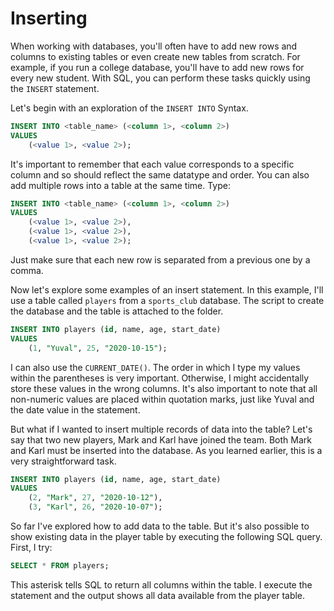 # Inserting

When working with databases, you'll often have to add new rows and columns to existing tables or even create new tables from scratch. For example, if you run a college database, you'll have to add new rows for every new student. With SQL, you can perform these tasks quickly using the `INSERT` statement.

Let's begin with an exploration of the `INSERT INTO` Syntax.


```sql
INSERT INTO <table_name> (<column 1>, <column 2>)
VALUES 
	(<value 1>, <value 2>);

```
 
It's important to remember that each value corresponds to a specific column and so should reflect the same datatype and order. You can also add multiple rows into a table at the same time. Type:


```sql
INSERT INTO <table_name> (<column 1>, <column 2>)
VALUES 
	(<value 1>, <value 2>),
	(<value 1>, <value 2>),
	(<value 1>, <value 2>);

```

Just make sure that each new row is separated from a previous one by a comma.

Now let's explore some examples of an insert statement. In this example, I'll use a table called `players` from a `sports_club` database. The script to create the database and the table is attached to the folder.


```sql
INSERT INTO players (id, name, age, start_date)
VALUES
	(1, "Yuval", 25, "2020-10-15");

```

I can also use the `CURRENT_DATE()`. The order in which I type my values within the parentheses is very important. Otherwise, I might accidentally store these values in the wrong columns. It's also important to note that all non-numeric values are placed within quotation marks, just like Yuval and the date value in the statement.

But what if I wanted to insert multiple records of data into the table? Let's say that two new players, Mark and Karl have joined the team. Both Mark and Karl must be inserted into the database. As you learned earlier, this is a very straightforward task.


```sql
INSERT INTO players (id, name, age, start_date)
VALUES
	(2, "Mark", 27, "2020-10-12"),
	(3, "Karl", 26, "2020-10-07");

```

So far I've explored how to add data to the table. But it's also possible to show existing data in the player table by executing the following SQL query. First, I try:


```sql
SELECT * FROM players;

```

This asterisk tells SQL to return all columns within the table. I execute the statement and the output shows all data available from the player table.
